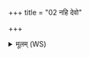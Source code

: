 +++
title = "02 नहि देवो"

+++
<details><summary>मूलम् (WS)</summary>

नहि देवो न मर्त्यो महस्तव क्रतुं परः ।  
मरुद्भिरग्न आ गहि ॥ २ ॥
</details>